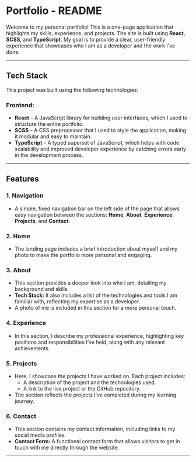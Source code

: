 # Portfolio - README

Welcome to my personal portfolio! This is a one-page application that highlights my skills, experience, and projects. The site is built using **React**, **SCSS**, and **TypeScript**. My goal is to provide a clear, user-friendly experience that showcases who I am as a developer and the work I've done.

---

## **Tech Stack**

This project was built using the following technologies:

### Frontend:
- **React** – A JavaScript library for building user interfaces, which I used to structure the entire portfolio.
- **SCSS** – A CSS preprocessor that I used to style the application, making it modular and easy to maintain.
- **TypeScript** – A typed superset of JavaScript, which helps with code scalability and improved developer experience by catching errors early in the development process.

---

## **Features**

### 1. **Navigation**
   - A simple, fixed navigation bar on the left side of the page that allows easy navigation between the sections: **Home**, **About**, **Experience**, **Projects**, and **Contact**.

### 2. **Home**
   - The landing page includes a brief introduction about myself and my photo to make the portfolio more personal and engaging.

### 3. **About**
   - This section provides a deeper look into who I am, detailing my background and skills.
   - **Tech Stack:** It also includes a list of the technologies and tools I am familiar with, reflecting my expertise as a developer.
   - A photo of me is included in this section for a more personal touch.

### 4. **Experience**
   - In this section, I describe my professional experience, highlighting key positions and responsibilities I’ve held, along with any relevant achievements.

### 5. **Projects**
   - Here, I showcase the projects I have worked on. Each project includes:
     - A description of the project and the technologies used.
     - A link to the live project or the GitHub repository.
   - The section reflects the projects I’ve completed during my learning journey.

### 6. **Contact**
   - This section contains my contact information, including links to my social media profiles.
   - **Contact Form:** A functional contact form that allows visitors to get in touch with me directly through the website.

---
